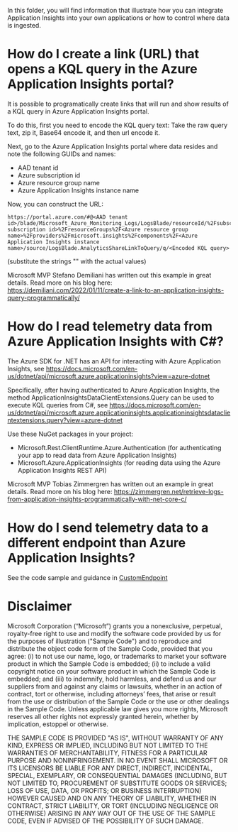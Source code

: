 In this folder, you will find information that illustrate how you can integrate Application Insights into your own applications or how to control where data is ingested.

# How do I create a link (URL) that opens a KQL query in the Azure Application Insights portal?
It is possible to programatically create links that will run and show results of a KQL query in Azure Application Insights portal.

To do this, first you need to encode the KQL query text: Take the raw query text, zip it, Base64 encode it, and then url encode it.

Next, go to the Azure Application Insights portal where data resides and note the following GUIDs and names:
- AAD tenant id
- Azure subscription id
- Azure resource group name
- Azure Application Insights instance name

Now, you can construct the URL:
```
https://portal.azure.com/#@<AAD tenant id>/blade/Microsoft_Azure_Monitoring_Logs/LogsBlade/resourceId/%2Fsubscriptions%2F<Azure subscription id>%2FresourceGroups%2F<Azure resource group name>%2Fproviders%2Fmicrosoft.insights%2Fcomponents%2F<Azure Application Insights instance name>/source/LogsBlade.AnalyticsShareLinkToQuery/q/<Encoded KQL query>
```
(substitute the strings "<id>" with the actual values)


Microsoft MVP Stefano Demiliani has written out this example in great details. Read more on his blog here: https://demiliani.com/2022/01/11/create-a-link-to-an-application-insights-query-programmatically/

# How do I read telemetry data from Azure Application Insights with C#?
The Azure SDK for .NET has an API for interacting with Azure Application Insights, see https://docs.microsoft.com/en-us/dotnet/api/microsoft.azure.applicationinsights?view=azure-dotnet

Specifically, after having authenticated to Azure Application Insights, the method ApplicationInsightsDataClientExtensions.Query can be used to execute KQL queries from C#, see https://docs.microsoft.com/en-us/dotnet/api/microsoft.azure.applicationinsights.applicationinsightsdataclientextensions.query?view=azure-dotnet

Use these NuGet packages in your project:
- Microsoft.Rest.ClientRuntime.Azure.Authentication (for authenticating your app to read data from Azure Application Insights)
- Microsoft.Azure.ApplicationInsights (for reading data using the Azure Application Insights REST API)


Microsoft MVP Tobias Zimmergren has written out an example in great details. Read more on his blog here: 
https://zimmergren.net/retrieve-logs-from-application-insights-programmatically-with-net-core-c/


# How do I send telemetry data to a different endpoint than Azure Application Insights?
See the code sample and guidance in [CustomEndpoint](CustomEndpoint/README.md)


# Disclaimer
Microsoft Corporation (“Microsoft”) grants you a nonexclusive, perpetual, royalty-free right to use and modify the software code provided by us for the purposes of illustration  ("Sample Code") and to reproduce and distribute the object code form of the Sample Code, provided that you agree: (i) to not use our name, logo, or trademarks to market your software product in which the Sample Code is embedded; (ii) to include a valid copyright notice on your software product in which the Sample Code is embedded; and (iii) to indemnify, hold harmless, and defend us and our suppliers from and against any claims or lawsuits, whether in an action of contract, tort or otherwise, including attorneys’ fees, that arise or result from the use or distribution of the Sample Code or the use or other dealings in the Sample Code. Unless applicable law gives you more rights, Microsoft reserves all other rights not expressly granted herein, whether by implication, estoppel or otherwise. 

THE SAMPLE CODE IS PROVIDED "AS IS", WITHOUT WARRANTY OF ANY KIND, EXPRESS OR IMPLIED, INCLUDING BUT NOT LIMITED TO THE WARRANTIES OF MERCHANTABILITY, FITNESS FOR A PARTICULAR PURPOSE AND NONINFRINGEMENT. IN NO EVENT SHALL MICROSOFT OR ITS LICENSORS BE LIABLE FOR ANY DIRECT, INDIRECT, INCIDENTAL, SPECIAL, EXEMPLARY, OR CONSEQUENTIAL DAMAGES (INCLUDING, BUT NOT LIMITED TO, PROCUREMENT OF SUBSTITUTE GOODS OR SERVICES; LOSS OF USE, DATA, OR PROFITS; OR BUSINESS INTERRUPTION) HOWEVER CAUSED AND ON ANY THEORY OF LIABILITY, WHETHER IN CONTRACT, STRICT LIABILITY, OR TORT (INCLUDING NEGLIGENCE OR OTHERWISE) ARISING IN ANY WAY OUT OF THE USE OF THE SAMPLE CODE, EVEN IF ADVISED OF THE POSSIBILITY OF SUCH DAMAGE.
